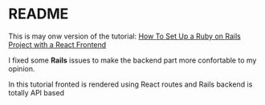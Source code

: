 # README

This is may onw version of the tutorial: [How To Set Up a Ruby on Rails Project with a React Frontend](https://www.digitalocean.com/community/tutorials/how-to-set-up-a-ruby-on-rails-project-with-a-react-frontend)

I fixed some **Rails** issues to make the backend part more confortable to my opinion.

In this tutorial fronted is rendered using React routes and Rails backend is totally API based
